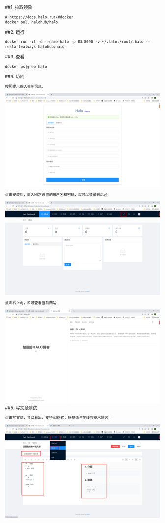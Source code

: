 ##1. 拉取镜像
```shell
# https://docs.halo.run/#docker
docker pull halohub/halo
```
##2. 运行
```shell
docker run -it -d --name halo -p 83:8090 -v ~/.halo:/root/.halo --restart=always halohub/halo
```
##3. 查看
```shell
docker ps|grep halo
```
##4. 访问
```shell
按照提示输入相关信息，
```
![halo1](../../../assets/images/halo1.png)
```shell
点击安装后，输入刚才设置的用户名和密码，就可以登录到后台
```
![halo2](../../../assets/images/halo2.png)
```shell
点击右上角，即可查看当前网站
```
![halo3](../../../assets/images/halo3.png)
##5. 写文章测试
```shell
点击写文章，可以看出，支持md格式，感觉适合在线写技术博客！
```
![halo4](../../../assets/images/halo4.png)